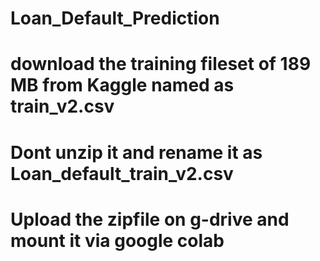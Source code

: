 # Loan_Default_Prediction
# download the training fileset of 189 MB from Kaggle named as train_v2.csv
# Dont unzip it and rename it as Loan_default_train_v2.csv
# Upload the zipfile on g-drive and mount it via google colab
